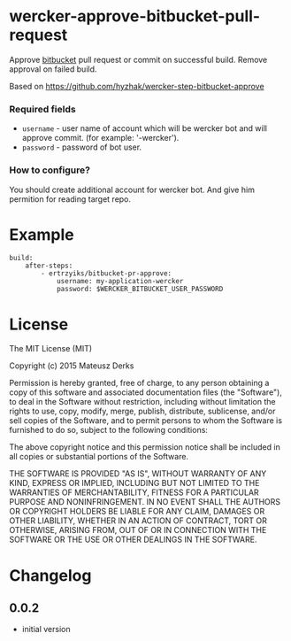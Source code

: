 # wercker-approve-bitbucket-pull-request
Approve [bitbucket](http://bitbucket.com) pull request or commit on successful build. Remove approval on failed build.

Based on https://github.com/hyzhak/wercker-step-bitbucket-approve

### Required fields

* `username` - user name of account which will be wercker bot and will approve commit. (for example: '<owner>-wercker').
* `password` - password of bot user.

### How to configure?

You should create additional account for wercker bot. And give him permition for reading target repo.

# Example

    build:
        after-steps:
            - ertrzyiks/bitbucket-pr-approve:
                username: my-application-wercker
                password: $WERCKER_BITBUCKET_USER_PASSWORD

# License

The MIT License (MIT)

Copyright (c) 2015 Mateusz Derks

Permission is hereby granted, free of charge, to any person obtaining a copy of
this software and associated documentation files (the "Software"), to deal in
the Software without restriction, including without limitation the rights to
use, copy, modify, merge, publish, distribute, sublicense, and/or sell copies of
the Software, and to permit persons to whom the Software is furnished to do so,
subject to the following conditions:

The above copyright notice and this permission notice shall be included in all
copies or substantial portions of the Software.

THE SOFTWARE IS PROVIDED "AS IS", WITHOUT WARRANTY OF ANY KIND, EXPRESS OR
IMPLIED, INCLUDING BUT NOT LIMITED TO THE WARRANTIES OF MERCHANTABILITY, FITNESS
FOR A PARTICULAR PURPOSE AND NONINFRINGEMENT. IN NO EVENT SHALL THE AUTHORS OR
COPYRIGHT HOLDERS BE LIABLE FOR ANY CLAIM, DAMAGES OR OTHER LIABILITY, WHETHER
IN AN ACTION OF CONTRACT, TORT OR OTHERWISE, ARISING FROM, OUT OF OR IN
CONNECTION WITH THE SOFTWARE OR THE USE OR OTHER DEALINGS IN THE SOFTWARE.

# Changelog

## 0.0.2
- initial version
